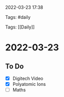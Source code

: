 2022-03-23 17:38

Tags: #daily

Tags: [[Daily]]

# 2022-03-23
## To Do
- [x] Digitech Video
- [x] Polyatomic Ions
- [ ] Maths